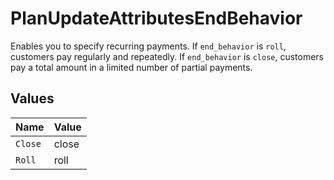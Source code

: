 # PlanUpdateAttributesEndBehavior

Enables you to specify recurring payments. If `end_behavior` is `roll`, customers pay regularly and repeatedly. If `end_behavior` is `close`, customers pay a total amount in a limited number of partial payments.


## Values

| Name    | Value   |
| ------- | ------- |
| `Close` | close   |
| `Roll`  | roll    |